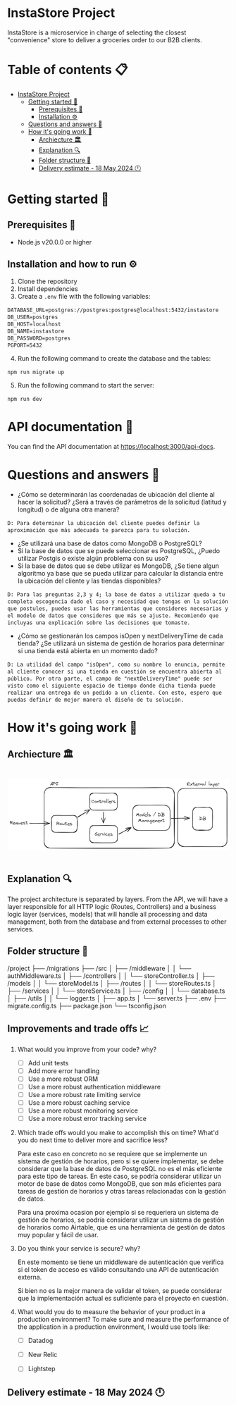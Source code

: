 # InstaStore Project

InstaStore is a microservice in charge of selecting the closest "convenience" store to deliver a groceries order to our B2B clients.

# Table of contents 📋

- [InstaStore Project](#instastore-project)
  - [Getting started 🚀](#getting-started-🚀)
    - [Prerequisites 🧾](#prerequisites-🧾)
    - [Installation ⚙️](#installation-⚙️)
  - [Questions and answers 📃](#questions-and-answers-📃)
  - [How it's going work 🔨](#how-its-going-work-🔨)
    - [Archiecture 🏛️](#archiecture-🏛️)
    - [Explanation 🔍](#explanation-🔍)
    - [Folder structure 📁](#folder-structure-📁)
    - [Delivery estimate - 18 May 2024 🕛](#delivery-estimate---18-may-2024-🕛)

# Getting started 🚀

## Prerequisites 🧾

- Node.js v20.0.0 or higher

## Installation and how to run ⚙️

1. Clone the repository
2. Install dependencies
3. Create a `.env` file with the following variables:

```
DATABASE_URL=postgres://postgres:postgres@localhost:5432/instastore
DB_USER=postgres
DB_HOST=localhost
DB_NAME=instastore
DB_PASSWORD=postgres
PGPORT=5432
```

4. Run the following command to create the database and the tables:

```
npm run migrate up
```

5. Run the following command to start the server:

```
npm run dev
```

# API documentation 📝

You can find the API documentation at [https://localhost:3000/api-docs](https://localhost:3000/api-docs).


# Questions and answers 📃

* ¿Cómo se determinarán las coordenadas de ubicación del cliente al hacer la solicitud? ¿Será a través de parámetros de la solicitud (latitud y longitud) o de alguna otra manera?

```
D: Para determinar la ubicación del cliente puedes definir la aproximación que más adecuada te parezca para tu solución.
```

* ¿Se utilizará una base de datos como MongoDB o PostgreSQL?
* Si la base de datos que se puede seleccionar es PostgreSQL, ¿Puedo utilizar Postgis o existe algún problema con su uso?
* Si la base de datos que se debe utilizar es MongoDB, ¿Se tiene algun algoritmo ya base que se pueda utilizar para calcular la distancia entre la ubicación del cliente y las tiendas disponibles?

```
D: Para las preguntas 2,3 y 4; la base de datos a utilizar queda a tu completa escogencia dado el caso y necesidad que tengas en la solución que postules, puedes usar las herramientas que consideres necesarias y el modelo de datos que consideres que más se ajuste. Recomiendo que incluyas una explicación sobre las decisiones que tomaste.
```

* ¿Cómo se gestionarán los campos isOpen y nextDeliveryTime de cada tienda? ¿Se utilizará un sistema de gestión de horarios para determinar si una tienda está abierta en un momento dado?

```
D: La utilidad del campo "isOpen", como su nombre lo enuncia, permite al cliente conocer si una tienda en cuestión se encuentra abierta al público. Por otra parte, el campo de "nextDeliveryTime" puede ser visto como el siguiente espacio de tiempo donde dicha tienda puede realizar una entrega de un pedido a un cliente. Con esto, espero que puedas definir de mejor manera el diseño de tu solución.
```

# How it's going work 🔨

## Archiecture 🏛️

<br/>
<div>
    <img src="https://github.com/Snoowyy/instastore-challenge/blob/main/architecture.png" alt="Project Architecture">
</div>
<br/>

## Explanation 🔍

The project architecture is separated by layers. From the API, we will have a layer responsible for all HTTP logic (Routes, Controllers) and a business logic layer (services, models) that will handle all processing and data management, both from the database and from external processes to other services.


## Folder structure 📁

/project
├── /migrations
├── /src
│   ├── /middleware
│   │   └── authMiddleware.ts
│   ├── /controllers
│   │   └── storeController.ts
│   ├── /models
│   │   └── storeModel.ts
│   ├── /routes
│   │   └── storeRoutes.ts
│   ├── /services
│   │   └── storeService.ts
│   ├── /config
│   │   └── database.ts
│   ├── /utils
│   │   └── logger.ts
│   ├── app.ts
│   └── server.ts
├── .env
├── migrate.config.ts
├── package.json
└── tsconfig.json

## Improvements and trade offs 📈

1. What would you improve from your code? why?

    - [ ] Add unit tests
    - [ ] Add more error handling
    - [ ] Use a more robust ORM
    - [ ] Use a more robust authentication middleware
    - [ ] Use a more robust rate limiting service
    - [ ] Use a more robust caching service
    - [ ] Use a more robust monitoring service
    - [ ] Use a more robust error tracking service

2. Which trade offs would you make to accomplish this on time? What'd you do next time to deliver more and sacrifice less?

    Para este caso en concreto no se requiere que se implemente un sistema de gestión de horarios, pero si se quiere implementar, se debe considerar que la base de datos de PostgreSQL no es el más eficiente para este tipo de tareas. En este caso, se podría considerar utilizar un motor de base de datos como MongoDB, que son más eficientes para tareas de gestión de horarios y otras tareas relacionadas con la gestión de datos.

    Para una proxima ocasion por ejemplo si se requeriera un sistema de gestión de horarios, se podría considerar utilizar un sistema de gestión de horarios como Airtable, que es una herramienta de gestión de datos muy popular y fácil de usar.

3. Do you think your service is secure? why?

    En este momento se tiene un middleware de autenticación que verifica si el token de acceso es válido consultando una API de autenticación externa.

    Si bien no es la mejor manera de validar el token, se puede considerar que la implementación actual es suficiente para el proyecto en cuestión.

4. What would you do to measure the behavior of your product in a production environment?
  To make sure and measure the performance of the application in a production environment, I would use tools like:
    - [ ] Datadog
    - [ ] New Relic
    - [ ] Lightstep
  

## Delivery estimate - 18 May 2024 🕛
